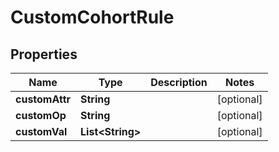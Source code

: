 

# CustomCohortRule


## Properties

| Name | Type | Description | Notes |
|------------ | ------------- | ------------- | -------------|
|**customAttr** | **String** |  |  [optional] |
|**customOp** | **String** |  |  [optional] |
|**customVal** | **List&lt;String&gt;** |  |  [optional] |



